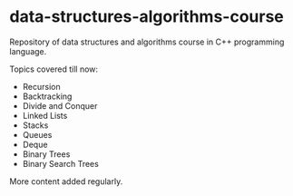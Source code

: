 # data-structures-algorithms-course

Repository of data structures and algorithms course in C++ programming language.

Topics covered till now: 
- Recursion
- Backtracking
- Divide and Conquer
- Linked Lists
- Stacks
- Queues
- Deque
- Binary Trees
- Binary Search Trees

More content added regularly.
